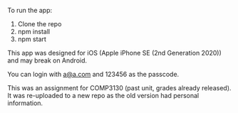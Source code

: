To run the app:
  1. Clone the repo
  2. npm install
  3. npm start

This app was designed for iOS (Apple iPhone SE (2nd Generation 2020)) and may break on Android.

You can login with a@a.com and 123456 as the passcode.

This was an assignment for COMP3130 (past unit, grades already released). It was re-uploaded to a new repo as the old version had personal information.
